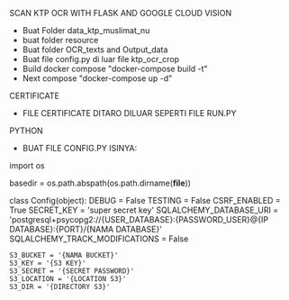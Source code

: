 SCAN KTP OCR WITH FLASK AND GOOGLE CLOUD VISION

- Buat Folder data_ktp_muslimat_nu
- buat folder resource
- Buat folder OCR_texts and Output_data
- Buat file config.py di luar file ktp_ocr_crop
- Build docker compose "docker-compose build -t"
- Next compose "docker-compose up -d"

CERTIFICATE 
- FILE CERTIFICATE DITARO DILUAR SEPERTI FILE RUN.PY

PYTHON
- BUAT FILE CONFIG.PY
ISINYA:


import os

basedir = os.path.abspath(os.path.dirname(__file__))

class Config(object):
    DEBUG = False
    TESTING = False
    CSRF_ENABLED = True
    SECRET_KEY = 'super secret key'
    SQLALCHEMY_DATABASE_URI = 'postgresql+psycopg2://{USER_DATABASE}:{PASSWORD_USER}@{IP DATABASE}:{PORT}/{NAMA DATABASE}'
    SQLALCHEMY_TRACK_MODIFICATIONS = False

    S3_BUCKET = '{NAMA BUCKET}'
    S3_KEY = '{S3 KEY}'
    S3_SECRET = '{SECRET PASSWORD}'
    S3_LOCATION = '{LOCATION S3}'
    S3_DIR = '{DIRECTORY S3}'